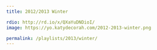 ```yaml
---
title: 2012/2013 Winter

rdio: http://rd.io/x/QXaYuDNDioI/
image: https://yo.katydecorah.com/2012-2013-winter.png

permalink: /playlists/2013/winter/
---
```

